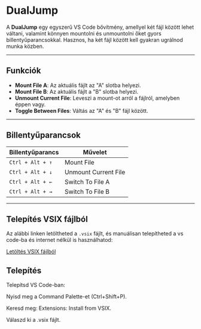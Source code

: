 # DualJump

A **DualJump** egy egyszerű VS Code bővítmény, amellyel két fájl között lehet váltani, valamint könnyen mountolni és unmountolni őket gyors billentyűparancsokkal. Hasznos, ha két fájl között kell gyakran ugrálnod munka közben.

---

## Funkciók

- **Mount File A**: Az aktuális fájlt az "A" slotba helyezi.
- **Mount File B**: Az aktuális fájlt a "B" slotba helyezi.
- **Unmount Current File**: Leveszi a mount-ot arról a fájlról, amelyben éppen vagy.
- **Toggle Between Files**: Váltás az "A" és "B" fájl között.

---

## Billentyűparancsok

| Billentyűparancs | Művelet              |
| ---------------- | -------------------- |
| `Ctrl + Alt + ↑` | Mount File           |
| `Ctrl + Alt + ↓` | Unmount Current File |
| `Ctrl + Alt + ←` | Switch To File A     |
| `Ctrl + Alt + →` | Switch To File B     |

---

## Telepítés VSIX fájlból

Az alábbi linken letöltheted a `.vsix` fájlt, és manuálisan telepítheted a vs code-ba és internet nélkül is használhatod:

[Letöltés VSIX fájlból](https://github.com/DrozsdikAdam/dualjump/releases/tag/v0.0.1/dualjump-0.0.1.vsix)

## Telepítés

Telepítsd VS Code-ban:

Nyisd meg a Command Palette-et (Ctrl+Shift+P).

Keresd meg: Extensions: Install from VSIX.

Válaszd ki a .vsix fájlt.
